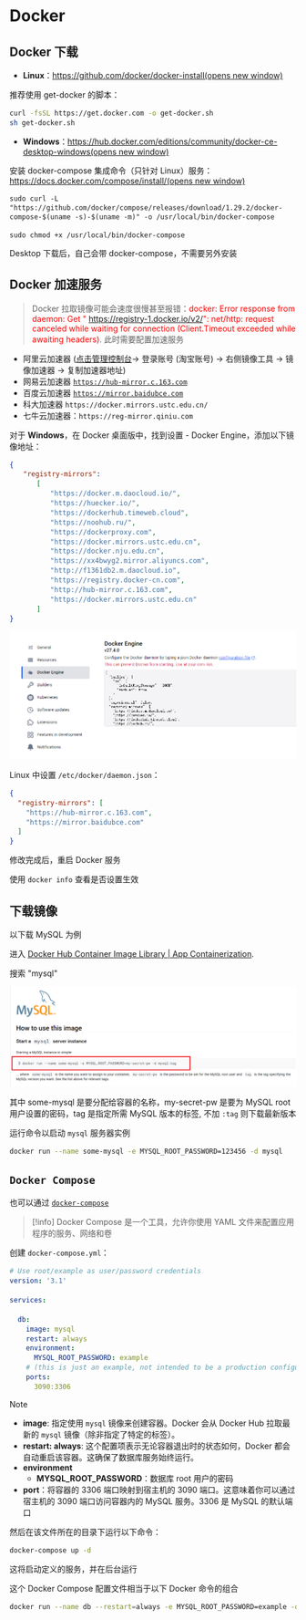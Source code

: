 # Docker

## Docker 下载

- **Linux**：[https://github.com/docker/docker-install(opens new window)](https://github.com/docker/docker-install)

推荐使用 get-docker 的脚本：

```bash
curl -fsSL https://get.docker.com -o get-docker.sh
sh get-docker.sh
```

- **Windows**：[https://hub.docker.com/editions/community/docker-ce-desktop-windows(opens new window)](https://hub.docker.com/editions/community/docker-ce-desktop-windows)

安装 docker-compose 集成命令（只针对 Linux）服务：[https://docs.docker.com/compose/install/(opens new window)](https://docs.docker.com/compose/install/)

```
sudo curl -L "https://github.com/docker/compose/releases/download/1.29.2/docker-compose-$(uname -s)-$(uname -m)" -o /usr/local/bin/docker-compose

sudo chmod +x /usr/local/bin/docker-compose
```

 Desktop 下载后，自己会带 docker-compose，不需要另外安装

## Docker 加速服务

> Docker 拉取镜像可能会速度很慢甚至报错：<font color="#ff0000">docker: Error response from daemon: Get " https://registry-1.docker.io/v2/": net/http: request canceled while waiting for connection (Client.Timeout exceeded while awaiting headers)</font>. 此时需要配置加速服务

- 阿里云加速器 ([点击管理控制台](https://www.aliyun.com/product/acr?source=5176.11533457&userCode=8lx5zmtu)-> 登录账号 (淘宝账号) -> 右侧镜像工具 -> 镜像加速器 -> 复制加速器地址)
- 网易云加速器 [`https://hub-mirror.c.163.com`](https://www.163yun.com/help/documents/56918246390157312)
- 百度云加速器 [`https://mirror.baidubce.com`](https://cloud.baidu.com/doc/CCE/s/Yjxppt74z#%E4%BD%BF%E7%94%A8dockerhub%E5%8A%A0%E9%80%9F%E5%99%A8)
- 科大加速器 `https://docker.mirrors.ustc.edu.cn/`
- 七牛云加速器：`https://reg-mirror.qiniu.com`

对于 **Windows**，在 Docker 桌面版中，找到设置 - Docker Engine，添加以下镜像地址：

```json
{  
　　"registry-mirrors":  
　　　　[  
　　　　　　"https://docker.m.daocloud.io/",  
　　　　　　"https://huecker.io/",  
　　　　　　"https://dockerhub.timeweb.cloud",  
　　　　　　"https://noohub.ru/",  
　　　　　　"https://dockerproxy.com",  
　　　　　　"https://docker.mirrors.ustc.edu.cn",  
　　　　　　"https://docker.nju.edu.cn",  
　　　　　　"https://xx4bwyg2.mirror.aliyuncs.com",  
　　　　　　"http://f1361db2.m.daocloud.io",  
　　　　　　"https://registry.docker-cn.com",  
　　　　　　"http://hub-mirror.c.163.com",  
　　　　　　"https://docker.mirrors.ustc.edu.cn"  
　　　　]  
}
```

![](assets/image%2076.png)

Linux 中设置 `/etc/docker/daemon.json`：

```json
{
  "registry-mirrors": [
    "https://hub-mirror.c.163.com",
    "https://mirror.baidubce.com"
  ]
}
```

修改完成后，重启 Docker 服务

使用 `docker info` 查看是否设置生效

## 下载镜像

以下载 MySQL 为例

进入 [Docker Hub Container Image Library | App Containerization](https://hub.docker.com/).

搜索 "mysql"

![](assets/image%2077.png)

其中 some-mysql 是要分配给容器的名称，my-secret-pw 是要为 MySQL root 用户设置的密码，tag 是指定所需 MySQL 版本的标签, 不加 `:tag` 则下载最新版本

运行命令以启动 `mysql` 服务器实例

```bash
docker run --name some-mysql -e MYSQL_ROOT_PASSWORD=123456 -d mysql
```

##  `Docker Compose`

也可以通过 [`docker-compose`](https://github.com/docker/compose)

> [!info]
> Docker Compose 是一个工具，允许你使用 YAML 文件来配置应用程序的服务、网络和卷

创建 `docker-compose.yml`：

```yml
# Use root/example as user/password credentials
version: '3.1'

services:

  db:
    image: mysql
    restart: always
    environment:
      MYSQL_ROOT_PASSWORD: example
    # (this is just an example, not intended to be a production configuration)
    ports:
      3090:3306

```

> [!note]
> - **image**: 指定使用 `mysql` 镜像来创建容器。Docker 会从 Docker Hub 拉取最新的 `mysql` 镜像（除非指定了特定的标签）。
> - **restart: always**: 这个配置项表示无论容器退出时的状态如何，Docker 都会自动重启该容器。这确保了数据库服务始终运行。
> - **environment**
> 	- **MYSQL_ROOT_PASSWORD**：数据库 root 用户的密码
> - **port**：将容器的 3306 端口映射到宿主机的 3090 端口。这意味着你可以通过宿主机的 3090 端口访问容器内的 MySQL 服务。3306 是 MySQL 的默认端口

然后在该文件所在的目录下运行以下命令：

```sh
docker-compose up -d
```

这将启动定义的服务，并在后台运行

这个 Docker Compose 配置文件相当于以下 Docker 命令的组合

```bash
docker run --name db --restart=always -e MYSQL_ROOT_PASSWORD=example -d mysql -p 3090:3306
```
